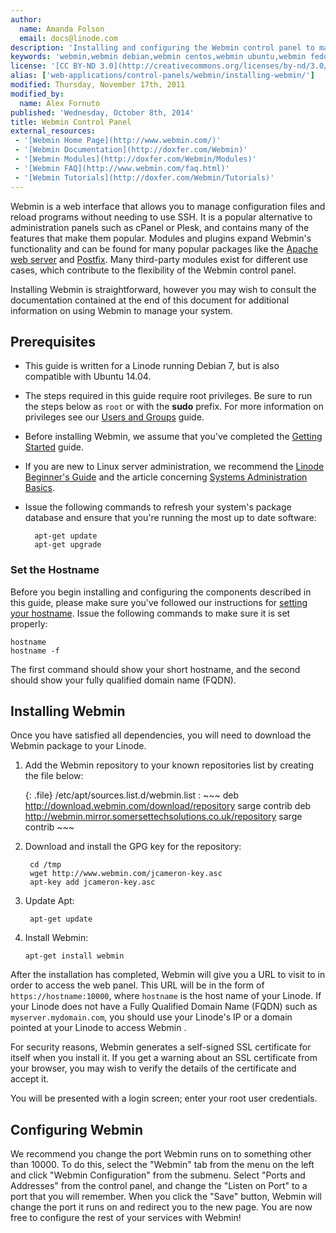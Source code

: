 ```yaml
---
author:
  name: Amanda Folson
  email: docs@linode.com
description: 'Installing and configuring the Webmin control panel to maintain your Linode.'
keywords: 'webmin,webmin debian,webmin centos,webmin ubuntu,webmin fedora,linux control panel,debian,ubuntu,centos,fedora,control panel,admin panel'
license: '[CC BY-ND 3.0](http://creativecommons.org/licenses/by-nd/3.0/us/)'
alias: ['web-applications/control-panels/webmin/installing-webmin/']
modified: Thursday, November 17th, 2011
modified_by:
  name: Alex Fornuto
published: 'Wednesday, October 8th, 2014'
title: Webmin Control Panel
external_resources:
 - '[Webmin Home Page](http://www.webmin.com/)'
 - '[Webmin Documentation](http://doxfer.com/Webmin)'
 - '[Webmin Modules](http://doxfer.com/Webmin/Modules)'
 - '[Webmin FAQ](http://www.webmin.com/faq.html)'
 - '[Webmin Tutorials](http://doxfer.com/Webmin/Tutorials)'
---
```


Webmin is a web interface that allows you to manage configuration files and reload programs without needing to use SSH. It is a popular alternative to administration panels such as cPanel or Plesk, and contains many of the features that make them popular. Modules and plugins expand Webmin's functionality and can be found for many popular packages like the [Apache web server](/docs/web-servers/apache/) and [Postfix](/docs/email/postfix/). Many third-party modules exist for different use cases, which contribute to the flexibility of the Webmin control panel.

Installing Webmin is straightforward, however you may wish to consult the documentation contained at the end of this document for additional information on using Webmin to manage your system.


## Prerequisites

- This guide is written for a Linode running Debian 7, but is also compatible with Ubuntu 14.04.

- The steps required in this guide require root privileges. Be sure to run the steps below as ``root`` or with the **sudo** prefix. For more information on privileges see our [Users and Groups](/docs/tools-reference/linux-users-and-groups) guide.

- Before installing Webmin, we assume that you've completed the [Getting Started](/docs/getting-started/) guide.
- If you are new to Linux server administration, we recommend the [Linode Beginner's Guide](/docs/beginners-guide/) and the article concerning [Systems Administration Basics](/docs/using-linux/administration-basics).

- Issue the following commands to refresh your system's package database and ensure that you're running the most up to date software:

        apt-get update
        apt-get upgrade

### Set the Hostname

Before you begin installing and configuring the components described in this guide, please make sure you've followed our instructions for [setting your hostname](/docs/getting-started#ubuntu--debian). Issue the following commands to make sure it is set properly:

    hostname
    hostname -f

The first command should show your short hostname, and the second should show your fully qualified domain name (FQDN).

## Installing Webmin

Once you have satisfied all dependencies, you will need to download the Webmin package to your Linode.

1. Add the Webmin repository to your known repositories list by creating the file below:

    {: .file}
    /etc/apt/sources.list.d/webmin.list
    :   ~~~
        deb http://download.webmin.com/download/repository sarge contrib
        deb http://webmin.mirror.somersettechsolutions.co.uk/repository sarge contrib
        ~~~

2. Download and install the GPG key for the repository:

        cd /tmp
        wget http://www.webmin.com/jcameron-key.asc
        apt-key add jcameron-key.asc

3. Update Apt:

        apt-get update

3. Install Webmin:

       apt-get install webmin


After the installation has completed, Webmin will give you a URL to visit to in order to access the web panel. This URL will be in the form of `https://hostname:10000`, where `hostname` is the host name of your Linode. If your Linode does not have a Fully Qualified Domain Name (FQDN) such as `myserver.mydomain.com`, you should use your Linode's IP or a domain pointed at your Linode to access Webmin .

For security reasons, Webmin generates a self-signed SSL certificate for itself when you install it. If you get a warning about an SSL certificate from your browser, you may wish to verify the details of the certificate and accept it.

You will be presented with a login screen; enter your root user credentials.

## Configuring Webmin

We recommend you change the port Webmin runs on to something other than 10000. To do this, select the "Webmin" tab from the menu on the left and click "Webmin Configuration" from the submenu. Select "Ports and Addresses" from the control panel, and change the "Listen on Port" to a port that you will remember. When you click the "Save" button, Webmin will change the port it runs on and redirect you to the new page. You are now free to configure the rest of your services with Webmin!